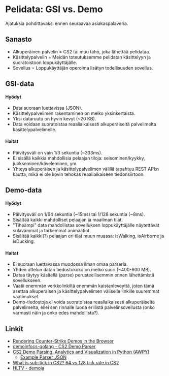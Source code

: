 # Pelidata: GSI vs. Demo

Ajatuksia pohdittavaksi ennen seuraavaa asiakaspalaveria.
## Sanasto

- Alkuperäinen palvelin = CS2 tai muu taho, joka lähettää pelidataa.  
- Käsittelypalvelin = Meidän toteutuksemme pelidatan käsittelyyn ja suoratoistoon loppukäyttäjälle.  
- Sovellus = Loppukäyttäjän operoima lisätyn todellisuuden sovellus.
## GSI-data

#### Hyödyt

- Data suoraan luettavissa (JSON).
- Käsittelypalvelimen rakentaminen on melko yksinkertaista.
- Yksi dataruutu on hyvin kevyt (~20 KB).
- Data voidaan suoratoistaa reaaliaikaisesti alkuperäiseltä palvelimelta käsittelypalvelimelle.

#### Haitat

- Päivitysväli on vain 1/3 sekuntia (~333ms).
- Ei sisällä kaikkia mahdollisia pelaajan tiloja: seisominen/kyykky, juokseminen/käveleminen, ym.
- Yhteys alkuperäisen ja käsittelypalvelimen välillä tapahtuu REST API:n kautta, mikä ei ole kovin tehokas reaaliaikaiseen tiedonsiirtoon.

## Demo-data

#### Hyödyt

- Päivitysväli on 1/64 sekuntia (~15ms) tai 1/128 sekuntia (~8ms).
- Sisältää kaikki mahdolliset pelaajan ja maailman tilat.
- "Tiheämpi" data mahdollistaa sovelluksen loppukäyttäjälle näytettävät sulavammat ja tarkemmat animaatiot.
- Sisältää kaikki(?) pelaajan eri tilat muun muassa: isWalking, isAirborne ja isDucking.

#### Haitat

- Ei suoraan luettavassa muodossa ilman omaa parseria.
- Yhden ottelun datan tiedostokoko on melko suuri (~400-900 MB).
- Dataa täytyy käsitellä (parse) perusteellisemmin ennen lähettämistä sovellukseen.
- Vaatii enemmän verkkolinkiltä enemmän kaistanleveyttä, joten tämä asettaa alkuperäisen ja käsittelypalvelimen väliselle linkille suuremmat vaatimukset.
- Demo-tiedostoja ei voida suoratoistaa reaaliaikaisesti alkuperäiseltä palvelimelta, ellei sen rinnalle luoda erillistä palvelinsovellusta (onko varmasti näin ja onko edes mahdollista?).

## Linkit

- [Rendering Counter-Strike Demos in the Browser](https://healeycodes.com/rendering-counter-strike-demos-in-the-browser)
- [demoinfocs-golang - CS2 Demo Parser](https://github.com/markus-wa/demoinfocs-golang)
- [CS2 Demo Parsing, Analytics and Visualization in Python (AWPY)](https://github.com/pnxenopoulos/awpy)
	- [Example Parser JSON](https://awpy.readthedocs.io/en/latest/parser_output.html)
- [What is sub-tick in CS2? 64 vs 128 tick rate in CS2](https://www.charlieintel.com/counter-strike/what-is-sub-tick-in-cs2-servers-276995/)
- [HLTV - demoja](https://www.hltv.org/results?content=demo)